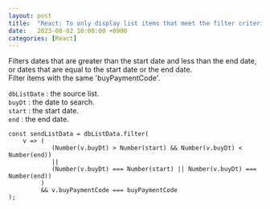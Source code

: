 ```yaml
---
layout: post
title:  "React: To only display list items that meet the filter criteria"
date:   2023-08-02 10:00:00 +0900
categories: [React]
---
```


Filters dates that are greater than the start date and less than the end date, or dates that are equal to the start date or the end date.   
Filter items with the same 'buyPaymentCode'.   
   
`dbListDate` : the source list.   
`buyDt` : the date to search.   
`start` : the start date.   
`end` : the end date.   

```react
const sendListData = dbListData.filter(
    v => (
            (Number(v.buyDt) > Number(start) && Number(v.buyDt) < Number(end)) 
            || 
            (Number(v.buyDt) === Number(start) || Number(v.buyDt) === Number(end))
         )
         && v.buyPaymentCode === buyPaymentCode
);
```
